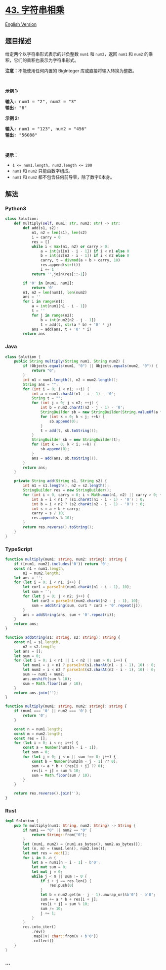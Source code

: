 # [43. 字符串相乘](https://leetcode.cn/problems/multiply-strings)

[English Version](/solution/0000-0099/0043.Multiply%20Strings/README_EN.md)

## 题目描述

<!-- 这里写题目描述 -->

<p>给定两个以字符串形式表示的非负整数&nbsp;<code>num1</code>&nbsp;和&nbsp;<code>num2</code>，返回&nbsp;<code>num1</code>&nbsp;和&nbsp;<code>num2</code>&nbsp;的乘积，它们的乘积也表示为字符串形式。</p>

<p><strong>注意：</strong>不能使用任何内置的 BigInteger 库或直接将输入转换为整数。</p>

<p>&nbsp;</p>

<p><strong>示例 1:</strong></p>

<pre>
<strong>输入:</strong> num1 = "2", num2 = "3"
<strong>输出:</strong> "6"</pre>

<p><strong>示例&nbsp;2:</strong></p>

<pre>
<strong>输入:</strong> num1 = "123", num2 = "456"
<strong>输出:</strong> "56088"</pre>

<p>&nbsp;</p>

<p><strong>提示：</strong></p>

<ul>
	<li><code>1 &lt;= num1.length, num2.length &lt;= 200</code></li>
	<li><code>num1</code>&nbsp;和 <code>num2</code>&nbsp;只能由数字组成。</li>
	<li><code>num1</code>&nbsp;和 <code>num2</code>&nbsp;都不包含任何前导零，除了数字0本身。</li>
</ul>

## 解法

<!-- 这里可写通用的实现逻辑 -->

<!-- tabs:start -->

### **Python3**

<!-- 这里可写当前语言的特殊实现逻辑 -->

```python
class Solution:
    def multiply(self, num1: str, num2: str) -> str:
        def add(s1, s2):
            n1, n2 = len(s1), len(s2)
            i = carry = 0
            res = []
            while i < max(n1, n2) or carry > 0:
                a = int(s1[n1 - i - 1]) if i < n1 else 0
                b = int(s2[n2 - i - 1]) if i < n2 else 0
                carry, t = divmod(a + b + carry, 10)
                res.append(str(t))
                i += 1
            return ''.join(res[::-1])

        if '0' in [num1, num2]:
            return '0'
        n1, n2 = len(num1), len(num2)
        ans = ''
        for i in range(n1):
            a = int(num1[n1 - i - 1])
            t = ''
            for j in range(n2):
                b = int(num2[n2 - j - 1])
                t = add(t, str(a * b) + '0' * j)
            ans = add(ans, t + '0' * i)
        return ans
```

### **Java**

<!-- 这里可写当前语言的特殊实现逻辑 -->

```java
class Solution {
    public String multiply(String num1, String num2) {
        if (Objects.equals(num1, "0") || Objects.equals(num2, "0")) {
            return "0";
        }
        int n1 = num1.length(), n2 = num2.length();
        String ans = "";
        for (int i = 0; i < n1; ++i) {
            int a = num1.charAt(n1 - i - 1) - '0';
            String t = "";
            for (int j = 0; j < n2; ++j) {
                int b = num2.charAt(n2 - j - 1) - '0';
                StringBuilder sb = new StringBuilder(String.valueOf(a * b));
                for (int k = 0; k < j; ++k) {
                    sb.append(0);
                }
                t = add(t, sb.toString());
            }
            StringBuilder sb = new StringBuilder(t);
            for (int k = 0; k < i; ++k) {
                sb.append(0);
            }
            ans = add(ans, sb.toString());
        }
        return ans;
    }

    private String add(String s1, String s2) {
        int n1 = s1.length(), n2 = s2.length();
        StringBuilder res = new StringBuilder();
        for (int i = 0, carry = 0; i < Math.max(n1, n2) || carry > 0; ++i) {
            int a = i < n1 ? (s1.charAt(n1 - i - 1) - '0') : 0;
            int b = i < n2 ? (s2.charAt(n2 - i - 1) - '0') : 0;
            int s = a + b + carry;
            carry = s / 10;
            res.append(s % 10);
        }
        return res.reverse().toString();
    }
}
```

### **TypeScript**

```ts
function multiply(num1: string, num2: string): string {
    if ([num1, num2].includes('0')) return '0';
    const n1 = num1.length,
        n2 = num2.length;
    let ans = '';
    for (let i = 0; i < n1; i++) {
        let cur1 = parseInt(num1.charAt(n1 - i - 1), 10);
        let sum = '';
        for (let j = 0; j < n2; j++) {
            let cur2 = parseInt(num2.charAt(n2 - j - 1), 10);
            sum = addString(sum, cur1 * cur2 + '0'.repeat(j));
        }
        ans = addString(ans, sum + '0'.repeat(i));
    }
    return ans;
}

function addString(s1: string, s2: string): string {
    const n1 = s1.length,
        n2 = s2.length;
    let ans = [];
    let sum = 0;
    for (let i = 0; i < n1 || i < n2 || sum > 0; i++) {
        let num1 = i < n1 ? parseInt(s1.charAt(n1 - i - 1), 10) : 0;
        let num2 = i < n2 ? parseInt(s2.charAt(n2 - i - 1), 10) : 0;
        sum += num1 + num2;
        ans.unshift(sum % 10);
        sum = Math.floor(sum / 10);
    }
    return ans.join('');
}
```

```ts
function multiply(num1: string, num2: string): string {
    if (num1 === '0' || num2 === '0') {
        return '0';
    }

    const n = num1.length;
    const m = num2.length;
    const res = [];
    for (let i = 0; i < n; i++) {
        const a = Number(num1[n - i - 1]);
        let sum = 0;
        for (let j = 0; j < m || sum !== 0; j++) {
            const b = Number(num2[m - j - 1] ?? 0);
            sum += a * b + (res[i + j] ?? 0);
            res[i + j] = sum % 10;
            sum = Math.floor(sum / 10);
        }
    }

    return res.reverse().join('');
}
```

### **Rust**

```rust
impl Solution {
    pub fn multiply(num1: String, num2: String) -> String {
        if num1 == "0" || num2 == "0" {
            return String::from("0");
        }
        let (num1, num2) = (num1.as_bytes(), num2.as_bytes());
        let (n, m) = (num1.len(), num2.len());
        let mut res = vec![];
        for i in 0..n {
            let a = num1[n - i - 1] - b'0';
            let mut sum = 0;
            let mut j = 0;
            while j < m || sum != 0 {
                if i + j == res.len() {
                    res.push(0)
                }
                let b = num2.get(m - j - 1).unwrap_or(&b'0') - b'0';
                sum += a * b + res[i + j];
                res[i + j] = sum % 10;
                sum /= 10;
                j += 1;
            }
        }
        res.into_iter()
            .rev()
            .map(|v| char::from(v + b'0'))
            .collect()
    }
}
```

### **...**

```

```

<!-- tabs:end -->
